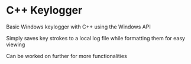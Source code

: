 # C++ Keylogger
Basic Windows keylogger with C++ using the Windows API

Simply saves key strokes to a local log file while formatting them for easy viewing

Can be worked on further for more functionalities
